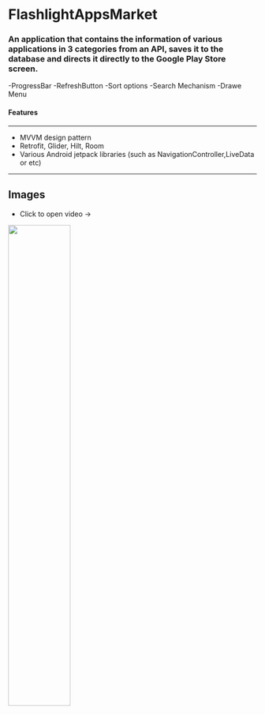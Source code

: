 # FlashlightAppsMarket

### An application that contains the information of various applications in 3 categories from an API, saves it to the database and directs it directly to the Google Play Store screen.

-ProgressBar
-RefreshButton
-Sort options
-Search Mechanism
-Drawe Menu

#### Features
------------
- MVVM design pattern
-  Retrofit, Glider, Hilt, Room
- Various Android jetpack libraries (such as NavigationController,LiveData or etc)


------------
## Images
- Click to open video -> 

[<img src="https://github.com/root-14/FlashlightAppsMarket/blob/main/images/main.png" width="50%">](https://raw.githubusercontent.com/root-14/FlashlightAppsMarket/main/images/device-2023-05-18-233836.webm "Demo video for Ap")

